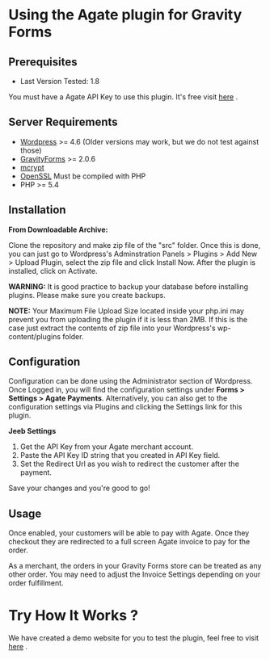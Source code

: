 # Using the Agate plugin for Gravity Forms

## Prerequisites

* Last Version Tested: 1.8

You must have a Agate API Key to use this plugin. It's free visit [here](http://www.agate.services/registration-form/) .


## Server Requirements

* [Wordpress](https://wordpress.org/about/requirements/) >= 4.6 (Older versions may work, but we do not test against those)
* [GravityForms](http://www.gravityhelp.com/) >= 2.0.6
* [mcrypt](http://us2.php.net/mcrypt)
* [OpenSSL](http://us2.php.net/openssl) Must be compiled with PHP
* PHP >= 5.4

## Installation

**From Downloadable Archive:**

Clone the repository and make zip file of the "src" folder. Once this is done, you can just
go to Wordpress's Adminstration Panels > Plugins > Add New > Upload Plugin, select the zip file and click Install Now.
After the plugin is installed, click on Activate.

**WARNING:** It is good practice to backup your database before installing plugins. Please make sure you create backups.

**NOTE:** Your Maximum File Upload Size located inside your php.ini may prevent you from uploading the plugin if it is less than 2MB. If this is the case just extract the contents of zip file into your Wordpress's wp-content/plugins folder.

## Configuration

Configuration can be done using the Administrator section of Wordpress.
Once Logged in, you will find the configuration settings under **Forms > Settings > Agate Payments**.
Alternatively, you can also get to the configuration settings via Plugins and clicking the Settings link for this plugin.

**Jeeb Settings**

1. Get the API Key from your Agate merchant account.
2. Paste the API Key ID string that you created in API Key field.
3. Set the Redirect Url as you wish to redirect the customer after the payment.

Save your changes and you're good to go!

## Usage

Once enabled, your customers will be able to pay with Agate. Once
they checkout they are redirected to a full screen Agate invoice to pay for
the order.

As a merchant, the orders in your Gravity Forms store can be treated as any other
order. You may need to adjust the Invoice Settings depending on your order
fulfillment.

Try How It Works ?
====================

We have created a demo website for you to test the plugin, feel free to visit [here](http://www.agate.services/gravity/test/) .
